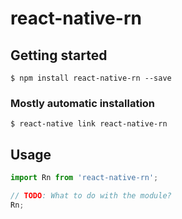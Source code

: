# react-native-rn

## Getting started

`$ npm install react-native-rn --save`

### Mostly automatic installation

`$ react-native link react-native-rn`

## Usage
```javascript
import Rn from 'react-native-rn';

// TODO: What to do with the module?
Rn;
```
